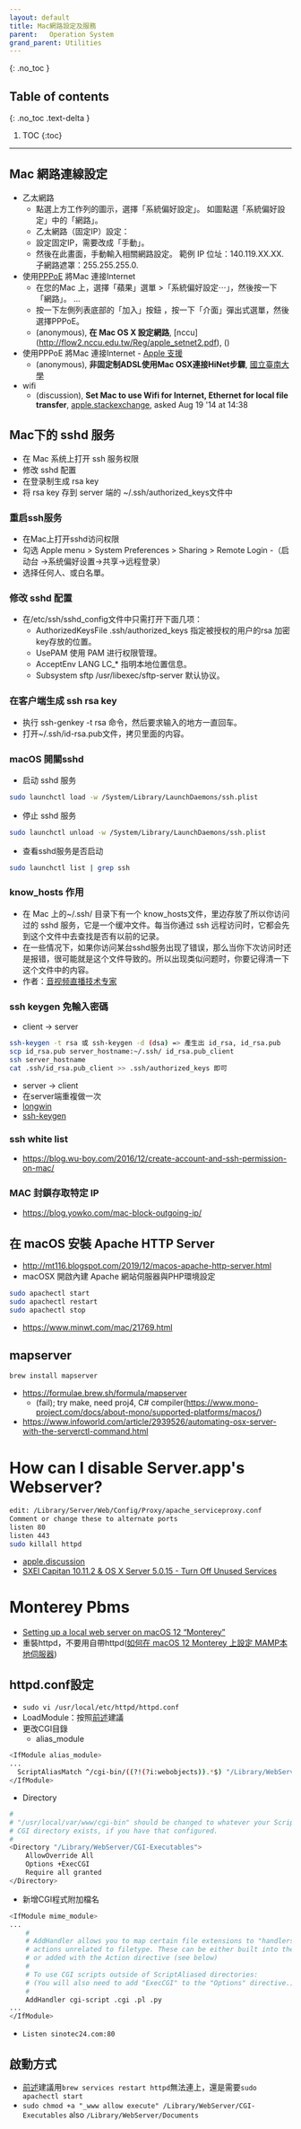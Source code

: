 ```yaml
---
layout: default
title: Mac網路設定及服務
parent:   Operation System
grand_parent: Utilities
---
```


{: .no_toc }

## Table of contents
{: .no_toc .text-delta }

1. TOC 
{:toc}

---
## Mac 網路連線設定
- 乙太網路
  - 點選上方工作列的圖示，選擇「系統偏好設定」。 如圖點選「系統偏好設定」中的「網路」。
  - 乙太網路（固定IP）設定：
  - 設定固定IP，需要改成「手動」。
  - 然後在此畫面，手動輸入相關網路設定。 範例 IP 位址：140.119.XX.XX. 子網路遮罩：255.255.255.0.
- 使用[PPPoE](http://flow2.nccu.edu.tw/Reg/apple_setnet2.pdf) 將Mac 連接Internet
  - 在您的Mac 上，選擇「蘋果」選單 >「系統偏好設定⋯」，然後按一下「網路」。 ... 
  - 按一下左側列表底部的「加入」按鈕 ，按一下「介面」彈出式選單，然後選擇PPPoE。
  - (anonymous), **在 Mac OS X 設定網路**, [nccu] (http://flow2.nccu.edu.tw/Reg/apple_setnet2.pdf), ()
- 使用PPPoE 將Mac 連接Internet - [Apple 支援](https://support.apple.com/zh-tw/guide/mac-help/mchlp2714/mac)
  - (anonymous), **非固定制ADSL使用Mac OSX連接HiNet步驟**, [國立臺南大學](http://www2.nutn.edu.tw/gac320/t4/Mac_OSX.pdf)
- wifi
  - (discussion), **Set Mac to use Wifi for Internet, Ethernet for local file transfer**, [apple.stackexchange](https://apple.stackexchange.com/questions/142482/set-mac-to-use-wifi-for-internet-ethernet-for-local-file-transfer), asked Aug 19 '14 at 14:38

## Mac下的 sshd 服务
- 在 Mac 系统上打开 ssh 服务权限
- 修改 sshd 配置
- 在登录制生成 rsa key
- 将 rsa key 存到 server 端的 ~/.ssh/authorized_keys文件中

### 重启ssh服务
- 在Mac上打开sshd访问权限
- 勾选 Apple menu > System Preferences > Sharing > Remote Login
  -（启动台 ->系统偏好设置->共享->远程登录）
- 选择任何人、或白名單。

### 修改 sshd 配置
- 在/etc/ssh/sshd_config文件中只需打开下面几项：
  - AuthorizedKeysFile .ssh/authorized_keys 指定被授权的用户的rsa 加密key存放的位置。
  - UsePAM 使用 PAM 进行权限管理。
  - AcceptEnv LANG LC_* 指明本地位置信息。
  - Subsystem sftp /usr/libexec/sftp-server 默认协议。

### 在客户端生成 ssh rsa key
  - 执行 ssh-genkey -t rsa 命令，然后要求输入的地方一直回车。
  - 打开~/.ssh/id-rsa.pub文件，拷贝里面的内容。

### macOS 開關sshd
- 启动 sshd 服务

```bash
sudo launchctl load -w /System/Library/LaunchDaemons/ssh.plist
```
- 停止 sshd 服务
```bash
sudo launchctl unload -w /System/Library/LaunchDaemons/ssh.plist
```
- 查看sshd服务是否启动

```bash
sudo launchctl list | grep ssh
```
### know_hosts 作用
- 在 Mac 上的~/.ssh/ 目录下有一个 know_hosts文件，里边存放了所以你访问过的 sshd 服务，它是一个缓冲文件。每当你通过 ssh 远程访问时，它都会先到这个文件中去查找是否有以前的记录。
- 在一些情况下，如果你访问某台sshd服务出现了错误，那么当你下次访问时还是报错，很可能就是这个文件导致的。所以出现类似问题时，你要记得清一下这个文件中的内容。
- 作者：[音视频直播技术专家](https://www.jianshu.com/p/d548f8af9f6c)

### ssh keygen 免輸入密碼
- client -> server

```bash
ssh-keygen -t rsa 或 ssh-keygen -d (dsa) => 產生出 id_rsa, id_rsa.pub
scp id_rsa.pub server_hostname:~/.ssh/ id_rsa.pub_client
ssh server_hostname
cat .ssh/id_rsa.pub_client >> .ssh/authorized_keys 即可
```
- server -> client
- 在server端重複做一次
- [longwin](https://blog.longwin.com.tw/2005/12/ssh_keygen_no_passwd/)
- [ssh-keygen](https://docs.joyent.com/public-cloud/getting-started/ssh-keys/generating-an-ssh-key-manually/manually-generating-your-ssh-key-in-mac-os-x)

### ssh white list
- https://blog.wu-boy.com/2016/12/create-account-and-ssh-permission-on-mac/
### MAC 封鎖存取特定 IP 
- https://blog.yowko.com/mac-block-outgoing-ip/

## 在 macOS 安裝 Apache HTTP Server
- http://mt116.blogspot.com/2019/12/macos-apache-http-server.html
- macOSX 開啟內建 Apache 網站伺服器與PHP環境設定

```bash
sudo apachectl start
sudo apachectl restart
sudo apachectl stop
```
- https://www.minwt.com/mac/21769.html

## mapserver
```bash
brew install mapserver
```
- https://formulae.brew.sh/formula/mapserver
  - (fail); try make, need proj4, C# compiler(https://www.mono-project.com/docs/about-mono/supported-platforms/macos/)
- https://www.infoworld.com/article/2939526/automating-osx-server-with-the-serverctl-command.html

# How can I disable Server.app's Webserver?
```bash
edit: /Library/Server/Web/Config/Proxy/apache_serviceproxy.conf
Comment or change these to alternate ports
listen 80
listen 443
sudo killall httpd
```
- [apple.discussion](https://discussions.apple.com/thread/8273226)
- [SXEl Capitan 10.11.2 & OS X Server 5.0.15 - Turn Off Unused Services](https://gist.github.com/minhoryang/4c7b56324c5f2e5a8694)

# Monterey Pbms
- [Setting up a local web server on macOS 12 “Monterey”](https://discussions.apple.com/docs/DOC-250004361)  
- 重裝httpd，不要用自帶httpd([如何在 macOS 12 Monterey 上設定 MAMP本地伺服器](https://www.796t.com/article.php?id=453663))
## httpd.conf設定
- `sudo vi /usr/local/etc/httpd/httpd.conf`
- LoadModule：按照[前述](https://www.796t.com/article.php?id=453663)建議
- 更改CGI目錄
  - alias_module

```bash
<IfModule alias_module>
...
  ScriptAliasMatch ^/cgi-bin/((?!(?i:webobjects)).*$) "/Library/WebServer/CGI-Executables/$1"`
</IfModule>
```
  - Directory

```bash
#
# "/usr/local/var/www/cgi-bin" should be changed to whatever your ScriptAliased
# CGI directory exists, if you have that configured.
#
<Directory "/Library/WebServer/CGI-Executables">
    AllowOverride All 
    Options +ExecCGI
    Require all granted
</Directory>
```
- 新增CGI程式附加檔名

```bash
<IfModule mime_module>
...
    #
    # AddHandler allows you to map certain file extensions to "handlers":
    # actions unrelated to filetype. These can be either built into the server
    # or added with the Action directive (see below)
    #
    # To use CGI scripts outside of ScriptAliased directories:
    # (You will also need to add "ExecCGI" to the "Options" directive.)
    #
    AddHandler cgi-script .cgi .pl .py
...
</IfModule>
```
- `Listen sinotec24.com:80`
## 啟動方式
- [前述](https://www.796t.com/article.php?id=453663)建議用`brew services restart httpd`無法連上，還是需要`sudo apachectl start`
- `sudo chmod +a "_www allow execute" /Library/WebServer/CGI-Executables` also `/Library/WebServer/Documents`

